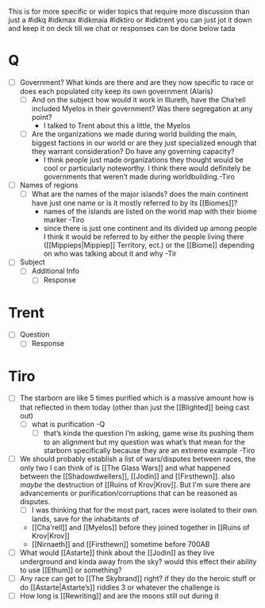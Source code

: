 This is for more specific or wider topics that require more discussion than just a #idkq #idkmax #idkmaia #idktiro or #idktrent 
you can just jot it down and keep it on deck till we chat or responses can be done below tada

# Q
- [ ] Government? What kinds are there and are they now specific to race or does each populated city keep its own government (Alaris)
	- [ ] And on the subject how would it work in Illureth, have the Cha’rell included Myelos in their government? Was there segregation at any point?
		- I talked to Trent about this a little, the Myelos 
	- [ ] Are the organizations we made during world building the main, biggest factions in our world or are they just specialized enough that they warrant consideration? Do have any governing capacity?
		- I think people just made organizations they thought would be cool or particularly noteworthy. I think there would definitely be governments that weren’t made during worldbuilding.-Tiro 
- [ ] Names of regions
	- [ ] What are the names of the major islands? does the main continent have just one name or is it mostly referred to by its [[Biomes]]?
		- names of the islands are listed on the world map with their biome marker -Tiro
		- since there is just one continent and its divided up among people I think it would be referred to by either the people living there ([[Mippieps|Mippiep]] Territory, ect.) or the [[Biome]] depending on who was talking about it and why -Tir
- [ ] Subject
	- [ ] Additional Info
		- [ ] Response
# Trent
- [ ] Question 
	- [ ] Response
# Tiro
- [ ] The starborn are like  5 times purified which is a massive amount how is that reflected in them today (other than just the [[Blighted]] being cast out)
	- [ ] what is purification -Q 
		- [ ] that’s kinda the question I’m asking, game wise its pushing them to an alignment but my question was what’s that mean for the starborn specifically because they are an extreme example -Tiro
- [ ] We should probably establish a list of wars/disputes between races, the only two I can think of is [[The Glass Wars]] and what happened between the  [[Shadowdwellers]], [[Jodin]] and [[Firsthewn]]. also *maybe* the destruction of [[Ruins of Krov|Krov]]. But I'm sure there are advancements or purification/corruptions that can be reasoned as disputes.
	- [ ] I was thinking that for the most part, races were isolated to their own lands, save for the inhabitants of 
	- [[Cha'rell]] and [[Myelos]] before they joined together in [[Ruins of Krov|Krov]] 
	- [[Nirnaeth]] and [[Firsthewn]] sometime before 700AB
- [ ] What would [[Astarte]] think about the [[Jodin]] as they live underground and kinda away from the sky? would this effect their ability to use [[Ethum]] or something?
- [ ] Any race can get to [[The Skybrand]] right? if they do the heroic stuff or do [[Astarte|Astarte’s]] riddles 3 or whatever the challenge is
- [ ] How long is [[Rewriting]] and are the moons still out during it
